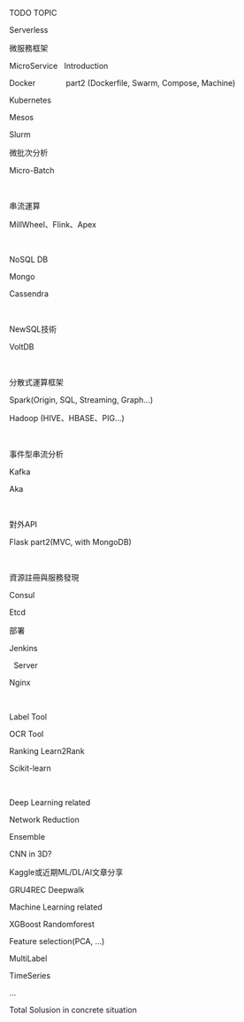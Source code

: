 TODO TOPIC





Serverless





微服務框架

MicroService   Introduction

Docker              part2 (Dockerfile, Swarm,
Compose, Machine)

Kubernetes      

Mesos              

Slurm
 

微批次分析

Micro-Batch

 

串流運算

MillWheel、Flink、Apex

 

NoSQL DB

Mongo

Cassendra

 

NewSQL技術

VoltDB

 

分散式運算框架

Spark(Origin,
SQL, Streaming, Graph…)

Hadoop (HIVE、HBASE、PIG...)


 
 

事件型串流分析

Kafka

Aka

 

對外API

Flask part2(MVC, with MongoDB)

 

資源註冊與服務發現

Consul

Etcd


部署

Jenkins

 
Server

Nginx

 

Label
Tool

OCR Tool


Ranking
Learn2Rank

Scikit-learn 

 

Deep
Learning related

Network
Reduction

Ensemble

CNN in 3D?


 
 
 

Kaggle或近期ML/DL/AI文章分享

GRU4REC
Deepwalk

Machine
Learning related

XGBoost
Randomforest

Feature
selection(PCA, …)

MultiLabel

TimeSeries


…


Total
Solusion in concrete situation

